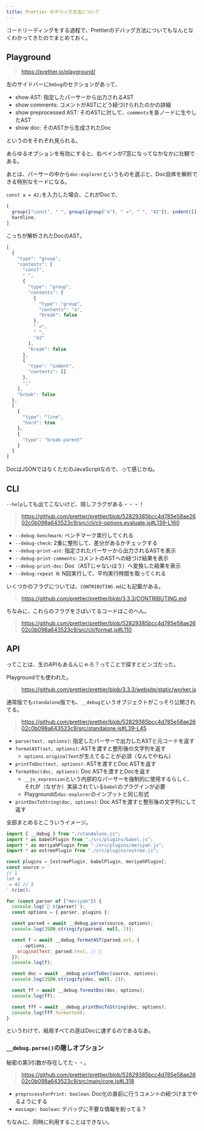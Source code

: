 ```yaml
---
title: Prettier のデバッグ方法について
---
```


コードリーディングをする過程で、Prettierのデバッグ方法についてもなんとなくわかってきたのでまとめておく。

## Playground

> https://prettier.io/playground/

左のサイドバーに`Debug`のセクションがあって、

- show AST: 指定したパーサーから出力されるAST
- show comments: コメントがASTにどう紐づけられたのかの詳細
- show preprocessed AST: そのASTに対して、`comments`を各ノードに生やしたAST
- show doc: そのASTから生成されたDoc

というのをそれぞれ見られる。

あらゆるオプションを有効にすると、右ペインが7窓になってなかなかに壮観である。

あとは、パーサーの中から`doc-explorer`というものを選ぶと、Doc自体を解析できる特別なモードになる。

`const a = 42;`を入力した場合、これがDocで、

```js
[
  group(["const", " ", group([group("a"), " =", " ", "42"]), indent([]), ";"]),
  hardline,
]
```

こっちが解析されたDocのAST。

```js
[
  {
    "type": "group",
    "contents": [
      "const",
      " ",
      {
        "type": "group",
        "contents": [
          {
            "type": "group",
            "contents": "a",
            "break": false
          },
          " =",
          " ",
          "42"
        ],
        "break": false
      },
      {
        "type": "indent",
        "contents": []
      },
      ";"
    ],
    "break": false
  },
  [
    {
      "type": "line",
      "hard": true
    },
    {
      "type": "break-parent"
    }
  ]
]
```

DocはJSONではなくただのJavaScriptなので、って感じかね。

## CLI

`--help`しても出てこないけど、隠しフラグがある・・・！

> https://github.com/prettier/prettier/blob/52829385bcc4d785e58ae2602c0b098a643523c9/src/cli/cli-options.evaluate.js#L139-L160

- `--debug-benchmark`: ベンチマーク実行してくれる
- `--debug-check`: 2重に整形して、差分があるかチェックする
- `--debug-print-ast`: 指定されたパーサーから出力されるASTを表示
- `--debug-print-comments`: コメントのASTへの紐づけ結果を表示
- `--debug-print-doc`: Doc（ASTじゃないほう）へ変換した結果を表示
- `--debug-repeat N`: N回実行して、平均実行時間を取ってくれる

いくつかのフラグについては、`CONTRIBUTING.md`にも記載がある。

> https://github.com/prettier/prettier/blob/3.3.3/CONTRIBUTING.md

ちなみに、これらのフラグをさばいてるコードはこのへん。

> https://github.com/prettier/prettier/blob/52829385bcc4d785e58ae2602c0b098a643523c9/src/cli/format.js#L110

## API

ってことは、生のAPIもあるんじゃろ？ってことで探すとビンゴだった。

Playgroundでも使われた。

> https://github.com/prettier/prettier/blob/3.3.3/website/static/worker.js

通常版でも`standalone`版でも、`__debug`というオブジェクトがこっそり公開されてる。

> https://github.com/prettier/prettier/blob/52829385bcc4d785e58ae2602c0b098a643523c9/src/standalone.js#L39-L45

- `parse(text, options)`: 指定したパーサーで出力したASTと元コードを返す
- `formatAST(ast, options)`: ASTを渡すと整形後の文字列を返す
  - `options.originalText`が生えてることが必須（なんでやねん）
- `printToDoc(text, options)`: ASTを渡すとDoc ASTを返す
- `formatDoc(doc, options)`: Doc ASTを渡すとDocを返す
  - `__js_expression`という内部的なパーサーを強制的に使用するらしく、それが（なぜか）実装されている`babel`のプラグインが必要
  - Playgroundの`doc-explorer`のインプットと同じ形式
- `printDocToString(doc, options)`: Doc ASTを渡すと整形後の文字列にして返す

全部まとめるとこういうイメージ。

```js
import { __debug } from "./standalone.js";
import * as babelPlugin from "./src/plugins/babel.js";
import * as meriyahPlugin from "./src/plugins/meriyah.js";
import * as estreePlugin from "./src/plugins/estree.js";

const plugins = [estreePlugin, babelPlugin, meriyahPlugin];
const source = `
// 1
let a
 = 42 // 2
`.trim();

for (const parser of ["meriyah"]) {
  console.log(`🦄 ${parser}`);
  const options = { parser, plugins };

  const parsed = await __debug.parse(source, options);
  console.log(JSON.stringify(parsed, null, 2));

  const f = await __debug.formatAST(parsed.ast, {
    ...options,
    originalText: parsed.text, // 🤔
  });
  console.log(f);

  const doc = await __debug.printToDoc(source, options);
  console.log(JSON.stringify(doc, null, 2));

  const ff = await __debug.formatDoc(doc, options);
  console.log(ff);

  const fff = await __debug.printDocToString(doc, options);
  console.log(fff.formatted);
}
```

というわけで、結局すべての道はDocに通ずるのであるなあ。

### `__debug.parse()`の隠しオプション

秘密の第3引数が存在してた・・。

> https://github.com/prettier/prettier/blob/52829385bcc4d785e58ae2602c0b098a643523c9/src/main/core.js#L318

- `preprocessForPrint: boolean`: Doc化の直前に行うコメントの紐づけまでやるようにする
- `massage: boolean`: デバッグに不要な情報を削ってる？

ちなみに、同時に利用することはできない。
